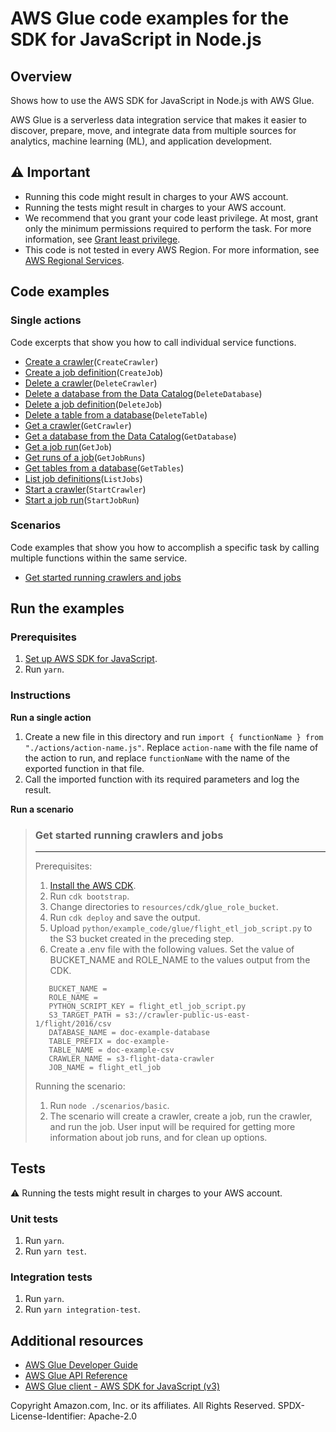 # AWS Glue code examples for the SDK for JavaScript in Node.js

## Overview

Shows how to use the AWS SDK for JavaScript in Node.js with AWS Glue.

AWS Glue is a serverless data integration service that makes it easier to discover, prepare, move, and integrate data from multiple sources for analytics, machine learning (ML), and application development.

## ⚠️ Important

- Running this code might result in charges to your AWS account.
- Running the tests might result in charges to your AWS account.
- We recommend that you grant your code least privilege. At most, grant only the minimum permissions required to perform the task. For more information, see [Grant least privilege](https://docs.aws.amazon.com/IAM/latest/UserGuide/best-practices.html#grant-least-privilege).
- This code is not tested in every AWS Region. For more information, see [AWS Regional Services](https://aws.amazon.com/about-aws/global-infrastructure/regional-product-services).

## Code examples

### Single actions

Code excerpts that show you how to call individual service functions.

- [Create a crawler](./actions/create-crawler.js)(`CreateCrawler`)
- [Create a job definition](./actions/create-job.js)(`CreateJob`)
- [Delete a crawler](./actions/delete-crawler.js)(`DeleteCrawler`)
- [Delete a database from the Data Catalog](./actions/delete-database.js)(`DeleteDatabase`)
- [Delete a job definition](./actions/delete-job.js)(`DeleteJob`)
- [Delete a table from a database](./actions/delete-table.js)(`DeleteTable`)
- [Get a crawler](./actions/get-crawler.js)(`GetCrawler`)
- [Get a database from the Data Catalog](./actions/get-database.js)(`GetDatabase`)
- [Get a job run](./actions/get-job.js)(`GetJob`)
- [Get runs of a job](./actions/get-job-runs.js)(`GetJobRuns`)
- [Get tables from a database](./actions/get-tables.js)(`GetTables`)
- [List job definitions](./actions/list-jobs.js)(`ListJobs`)
- [Start a crawler](./actions/start-crawler.js)(`StartCrawler`)
- [Start a job run](./actions/start-job-run.js)(`StartJobRun`)

### Scenarios

Code examples that show you how to accomplish a specific task by calling multiple functions within the same service.

- [Get started running crawlers and jobs](./scenarios/basic/index.js)

## Run the examples

### Prerequisites

1. [Set up AWS SDK for JavaScript](../README.md).
1. Run `yarn`.

### Instructions

**Run a single action**

1. Create a new file in this directory and run `import { functionName } from "./actions/action-name.js"`.
   Replace `action-name` with the file name of the action to run, and replace `functionName` with the name of
   the exported function in that file.
1. Call the imported function with its required parameters and log the result.

**Run a scenario**

> ### Get started running crawlers and jobs
>
> ---
>
> Prerequisites:
>
> 1. [Install the AWS CDK](https://docs.aws.amazon.com/cdk/v2/guide/getting_started.html#getting_started_install).
> 1. Run `cdk bootstrap`.
> 1. Change directories to `resources/cdk/glue_role_bucket`.
> 1. Run `cdk deploy` and save the output.
> 1. Upload `python/example_code/glue/flight_etl_job_script.py` to the S3 bucket created in the preceding step.
> 1. Create a .env file with the following values.
>    Set the value of BUCKET_NAME and ROLE_NAME to the values output from
>    the CDK.
>
> ```
>    BUCKET_NAME =
>    ROLE_NAME =
>    PYTHON_SCRIPT_KEY = flight_etl_job_script.py
>    S3_TARGET_PATH = s3://crawler-public-us-east-1/flight/2016/csv
>    DATABASE_NAME = doc-example-database
>    TABLE_PREFIX = doc-example-
>    TABLE_NAME = doc-example-csv
>    CRAWLER_NAME = s3-flight-data-crawler
>    JOB_NAME = flight_etl_job
> ```
>
> Running the scenario:
>
> 1. Run `node ./scenarios/basic`.
> 2. The scenario will create a crawler, create a job, run the crawler, and run the job. User input will be required
>    for getting more information about job runs, and for clean up options.

## Tests

⚠️ Running the tests might result in charges to your AWS account.

### Unit tests

1. Run `yarn`.
1. Run `yarn test`.

### Integration tests

1. Run `yarn`.
1. Run `yarn integration-test`.

## Additional resources

- [AWS Glue Developer Guide](https://docs.aws.amazon.com/glue/latest/dg/what-is-glue.html)
- [AWS Glue API Reference](https://docs.aws.amazon.com/glue/latest/dg/aws-glue-api.html)
- [AWS Glue client - AWS SDK for JavaScript (v3)](https://docs.aws.amazon.com/AWSJavaScriptSDK/v3/latest/client/glue/index.html)

Copyright Amazon.com, Inc. or its affiliates. All Rights Reserved. SPDX-License-Identifier: Apache-2.0
